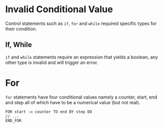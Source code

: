 # Invalid Conditional Value

Control statements such as `if`, `for` and `while` required specific types for their condition.

## If, While

`if` and `while` statements require an expression that yields a boolean, any other type is invalid and will trigger an
error.

# For

`for` statements have four conditional values namely a counter, start, end and step all of which have to be a numerical
value (but not real).

```iecst
FOR start := counter TO end BY step DO
// ...
END_FOR
```
